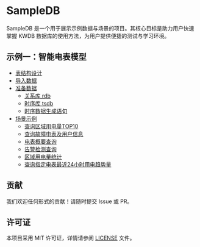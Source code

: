 # SampleDB

SampleDB 是一个用于展示示例数据与场景的项目。其核心目标是助力用户快速掌握 KWDB 数据库的使用方法，为用户提供便捷的测试与学习环境。

## 示例一：智能电表模型

- [表结构设计](./smart-meter/README.md#表结构设计)
- [导入数据](./smart-meter/README.md#导入数据)
- [准备数据](./smart-meter/README.md#准备数据)
  - [关系库 rdb](./smart-meter/README.md#关系库-rdb)
  - [时序库 tsdb](./smart-meter/README.md#时序库-tsdb)
  - [时序数据生成语句](./smart-meter/README.md#时序数据生成语句)
- [场景示例](./smart-meter/README#场景示例)
  - [查询区域用电量TOP10](./smart-meter/scenario.md#查询区域用电量top10)  
  - [查询故障电表及用户信息](./smart-meter/scenario.md#查询故障电表及用户信息)
  - [电表概要查询](./smart-meter/scenario.md#电表概要查询)  
  - [告警检测查询](./smart-meter/scenario.md#告警检测查询)  
  - [区域用电量统计](./smart-meter/scenario.md#区域用电量统计)  
  - [查询指定电表最近24小时用电趋势量](./smart-meter/scenario.md#查询指定电表最近24小时用电趋势量)

## 贡献

我们欢迎任何形式的贡献！请随时提交 Issue 或 PR。

## 许可证

本项目采用 MIT 许可证，详情请参阅 [LICENSE](./LICENSE) 文件。
